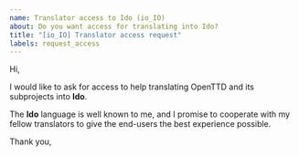 ```yaml
---
name: Translator access to Ido (io_IO)
about: Do you want access for translating into Ido?
title: "[io_IO] Translator access request"
labels: request_access
---
```


<!-- translator: io_IO -->
<!-- Please do not edit the header of this template. -->

Hi,

I would like to ask for access to help translating OpenTTD and its subprojects into **Ido**.

The **Ido** language is well known to me, and I promise to cooperate with my fellow translators to give the end-users the best experience possible.

<!-- Please do not edit the above message. Do feel free to add a personal note after this line. -->

Thank you,
